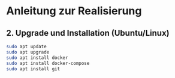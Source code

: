 # Anleitung zur Realisierung

## 2. Upgrade und Installation (Ubuntu/Linux)

```bash
sudo apt update
sudo apt upgrade
sudo apt install docker
sudo apt install docker-compose
sudo apt install git

